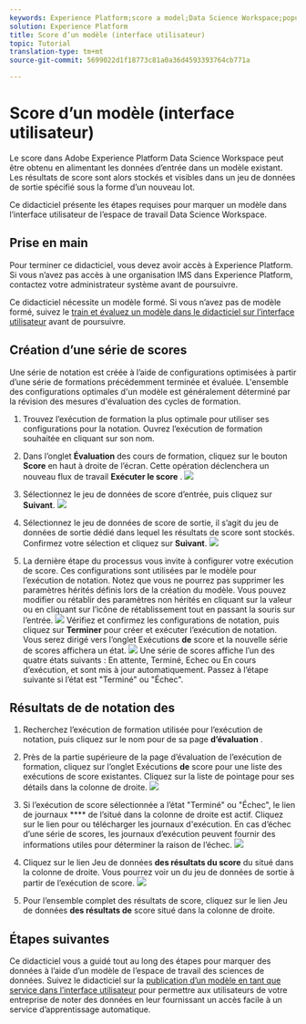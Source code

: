 ```yaml
---
keywords: Experience Platform;score a model;Data Science Workspace;popular topics
solution: Experience Platform
title: Score d’un modèle (interface utilisateur)
topic: Tutorial
translation-type: tm+mt
source-git-commit: 5699022d1f18773c81a0a36d4593393764cb771a

---
```



# Score d’un modèle (interface utilisateur)

Le score dans Adobe Experience Platform Data Science Workspace peut être obtenu en alimentant les données d’entrée dans un modèle existant. Les résultats de score sont alors stockés et visibles dans un jeu de données de sortie spécifié sous la forme d’un nouveau lot.

Ce didacticiel présente les étapes requises pour marquer un modèle dans l’interface utilisateur de l’espace de travail Data Science Workspace.

## Prise en main

Pour terminer ce didacticiel, vous devez avoir accès à Experience Platform. Si vous n’avez pas accès à une organisation IMS dans Experience Platform, contactez votre administrateur système avant de poursuivre.

Ce didacticiel nécessite un modèle formé. Si vous n’avez pas de modèle formé, suivez le [train et évaluez un modèle dans le didacticiel sur l’interface utilisateur](./train-evaluate-model-ui.md) avant de poursuivre.

## Création d’une série de scores

Une série de notation est créée à l’aide de configurations optimisées à partir d’une série de formations précédemment terminée et évaluée. L&#39;ensemble des configurations optimales d&#39;un modèle est généralement déterminé par la révision des mesures d&#39;évaluation des cycles de formation.

1. Trouvez l’exécution de formation la plus optimale pour utiliser ses configurations pour la notation. Ouvrez l’exécution de formation souhaitée en cliquant sur son nom.

2. Dans l’onglet **Évaluation** des cours de formation, cliquez sur le bouton **Score** en haut à droite de l’écran. Cette opération déclenchera un nouveau flux de travail **Exécuter le score** .
   ![](../images/models-recipes/score/training_run_overview.png)

3. Sélectionnez le jeu de données de score d’entrée, puis cliquez sur **Suivant**.
   ![](../images/models-recipes/score/scoring_input.png)

4. Sélectionnez le jeu de données de score de sortie, il s’agit du jeu de données de sortie dédié dans lequel les résultats de score sont stockés. Confirmez votre sélection et cliquez sur **Suivant**.
   ![](../images/models-recipes/score/scoring_results.png)

5. La dernière étape du processus vous invite à configurer votre exécution de score. Ces configurations sont utilisées par le modèle pour l’exécution de notation.
Notez que vous ne pourrez pas supprimer les paramètres hérités définis lors de la création du modèle. Vous pouvez modifier ou rétablir des paramètres non hérités en cliquant  sur la valeur ou en cliquant sur l’icône de rétablissement tout en passant la souris sur l’entrée.
   ![](../images/models-recipes/score/configuration.png)
Vérifiez et confirmez les configurations de notation, puis cliquez sur **Terminer** pour créer et exécuter l’exécution de notation. Vous serez dirigé vers l’onglet Exécutions **de** score et la nouvelle série de scores affichera un état.
   ![](../images/models-recipes/score/scoring_runs_tab.png)
Une série de scores affiche l’un des quatre états suivants : En attente, Terminé, Echec ou En cours d’exécution, et sont mis à jour automatiquement. Passez à l’étape suivante si l’état est &quot;Terminé&quot; ou &quot;Échec&quot;.

## Résultats de  de notation des

1. Recherchez l’exécution de formation utilisée pour l’exécution de notation, puis cliquez sur le nom pour de sa page **d’évaluation** .

2. Près de la partie supérieure de la page d’évaluation de l’exécution de formation, cliquez sur l’onglet Exécutions **de** score pour une liste des exécutions de score existantes. Cliquez sur la liste de pointage pour  ses détails dans la colonne de droite.
   ![](../images/models-recipes/score/view_details.png)

3. Si l’exécution de score sélectionnée a l’état &quot;Terminé&quot; ou &quot;Échec&quot;, le lien    de journaux **** de l’situé dans la colonne de droite est actif. Cliquez sur le lien pour  ou télécharger les journaux d&#39;exécution. En cas d’échec d’une série de scores, les journaux d’exécution peuvent fournir des informations utiles pour déterminer la raison de l’échec.
   ![](../images/models-recipes/score/activity_logs.png)

4. Cliquez sur le lien Jeu de données **des résultats du score** du situé dans la colonne de droite. Vous pourrez voir un du jeu de données de sortie à partir de l’exécution de score.
   ![](../images/models-recipes/score/preview_results.png)

5. Pour l’ensemble complet des résultats de score, cliquez sur le lien Jeu de données **des résultats de** score situé dans la colonne de droite.

## Étapes suivantes

Ce didacticiel vous a guidé tout au long des étapes pour marquer des données à l’aide d’un modèle de l’espace de travail des sciences de données. Suivez le didacticiel sur la [publication d’un modèle en tant que service dans l’interface utilisateur](./publish-model-service-ui.md) pour permettre aux utilisateurs de votre entreprise de noter des données en leur fournissant un accès facile à un service d’apprentissage automatique.
